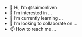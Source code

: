 - 👋 Hi, I’m @saimonliven
- 👀 I’m interested in ...
- 🌱 I’m currently learning ...
- 💞️ I’m looking to collaborate on ...
- 📫 How to reach me ...

<!---
saimonliven/saimonliven is a ✨ special ✨ repository because its `README.md` (this file) appears on your GitHub profile.
You can click the Preview link to take a look at your changes.
--->
